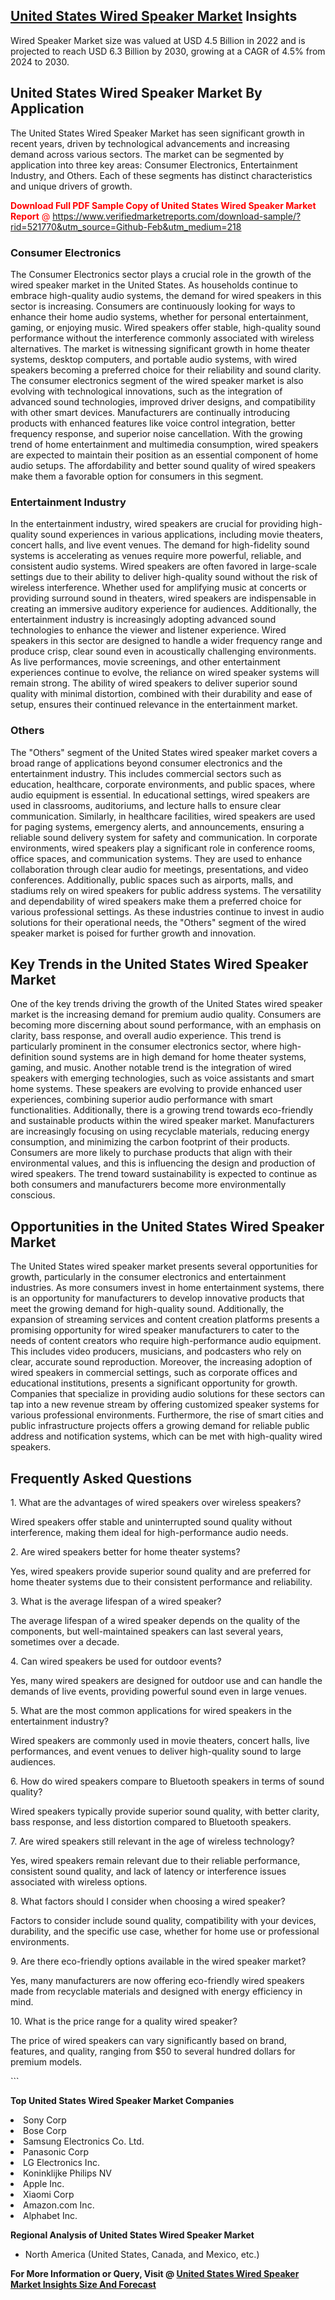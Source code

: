 <h2><a href="https://www.verifiedmarketreports.com/download-sample/?rid=521770&amp;utm_source=Github-Feb&amp;utm_medium=218" target="_blank">United States Wired Speaker Market</a> Insights</h2><p>Wired Speaker Market size was valued at USD 4.5 Billion in 2022 and is projected to reach USD 6.3 Billion by 2030, growing at a CAGR of 4.5% from 2024 to 2030.</p><p> <h2>United States Wired Speaker Market By Application</h2> The United States Wired Speaker Market has seen significant growth in recent years, driven by technological advancements and increasing demand across various sectors. The market can be segmented by application into three key areas: Consumer Electronics, Entertainment Industry, and Others. Each of these segments has distinct characteristics and unique drivers of growth. <p><span class=""><span style="color: #ff0000;"><strong>Download Full PDF Sample Copy of United States Wired Speaker Market Report</strong> @ </span><a href="https://www.verifiedmarketreports.com/download-sample/?rid=521770&amp;utm_source=Github-Feb&amp;utm_medium=218" target="_blank">https://www.verifiedmarketreports.com/download-sample/?rid=521770&amp;utm_source=Github-Feb&amp;utm_medium=218</a></span></p> <h3>Consumer Electronics</h3> The Consumer Electronics sector plays a crucial role in the growth of the wired speaker market in the United States. As households continue to embrace high-quality audio systems, the demand for wired speakers in this sector is increasing. Consumers are continuously looking for ways to enhance their home audio systems, whether for personal entertainment, gaming, or enjoying music. Wired speakers offer stable, high-quality sound performance without the interference commonly associated with wireless alternatives. The market is witnessing significant growth in home theater systems, desktop computers, and portable audio systems, with wired speakers becoming a preferred choice for their reliability and sound clarity. The consumer electronics segment of the wired speaker market is also evolving with technological innovations, such as the integration of advanced sound technologies, improved driver designs, and compatibility with other smart devices. Manufacturers are continually introducing products with enhanced features like voice control integration, better frequency response, and superior noise cancellation. With the growing trend of home entertainment and multimedia consumption, wired speakers are expected to maintain their position as an essential component of home audio setups. The affordability and better sound quality of wired speakers make them a favorable option for consumers in this segment. <h3>Entertainment Industry</h3> In the entertainment industry, wired speakers are crucial for providing high-quality sound experiences in various applications, including movie theaters, concert halls, and live event venues. The demand for high-fidelity sound systems is accelerating as venues require more powerful, reliable, and consistent audio systems. Wired speakers are often favored in large-scale settings due to their ability to deliver high-quality sound without the risk of wireless interference. Whether used for amplifying music at concerts or providing surround sound in theaters, wired speakers are indispensable in creating an immersive auditory experience for audiences. Additionally, the entertainment industry is increasingly adopting advanced sound technologies to enhance the viewer and listener experience. Wired speakers in this sector are designed to handle a wider frequency range and produce crisp, clear sound even in acoustically challenging environments. As live performances, movie screenings, and other entertainment experiences continue to evolve, the reliance on wired speaker systems will remain strong. The ability of wired speakers to deliver superior sound quality with minimal distortion, combined with their durability and ease of setup, ensures their continued relevance in the entertainment market. <h3>Others</h3> The "Others" segment of the United States wired speaker market covers a broad range of applications beyond consumer electronics and the entertainment industry. This includes commercial sectors such as education, healthcare, corporate environments, and public spaces, where audio equipment is essential. In educational settings, wired speakers are used in classrooms, auditoriums, and lecture halls to ensure clear communication. Similarly, in healthcare facilities, wired speakers are used for paging systems, emergency alerts, and announcements, ensuring a reliable sound delivery system for safety and communication. In corporate environments, wired speakers play a significant role in conference rooms, office spaces, and communication systems. They are used to enhance collaboration through clear audio for meetings, presentations, and video conferences. Additionally, public spaces such as airports, malls, and stadiums rely on wired speakers for public address systems. The versatility and dependability of wired speakers make them a preferred choice for various professional settings. As these industries continue to invest in audio solutions for their operational needs, the "Others" segment of the wired speaker market is poised for further growth and innovation. <h2>Key Trends in the United States Wired Speaker Market</h2> One of the key trends driving the growth of the United States wired speaker market is the increasing demand for premium audio quality. Consumers are becoming more discerning about sound performance, with an emphasis on clarity, bass response, and overall audio experience. This trend is particularly prominent in the consumer electronics sector, where high-definition sound systems are in high demand for home theater systems, gaming, and music. Another notable trend is the integration of wired speakers with emerging technologies, such as voice assistants and smart home systems. These speakers are evolving to provide enhanced user experiences, combining superior audio performance with smart functionalities. Additionally, there is a growing trend towards eco-friendly and sustainable products within the wired speaker market. Manufacturers are increasingly focusing on using recyclable materials, reducing energy consumption, and minimizing the carbon footprint of their products. Consumers are more likely to purchase products that align with their environmental values, and this is influencing the design and production of wired speakers. The trend toward sustainability is expected to continue as both consumers and manufacturers become more environmentally conscious. <h2>Opportunities in the United States Wired Speaker Market</h2> The United States wired speaker market presents several opportunities for growth, particularly in the consumer electronics and entertainment industries. As more consumers invest in home entertainment systems, there is an opportunity for manufacturers to develop innovative products that meet the growing demand for high-quality sound. Additionally, the expansion of streaming services and content creation platforms presents a promising opportunity for wired speaker manufacturers to cater to the needs of content creators who require high-performance audio equipment. This includes video producers, musicians, and podcasters who rely on clear, accurate sound reproduction. Moreover, the increasing adoption of wired speakers in commercial settings, such as corporate offices and educational institutions, presents a significant opportunity for growth. Companies that specialize in providing audio solutions for these sectors can tap into a new revenue stream by offering customized speaker systems for various professional environments. Furthermore, the rise of smart cities and public infrastructure projects offers a growing demand for reliable public address and notification systems, which can be met with high-quality wired speakers. <h2>Frequently Asked Questions</h2> <p>1. What are the advantages of wired speakers over wireless speakers?</p> <p>Wired speakers offer stable and uninterrupted sound quality without interference, making them ideal for high-performance audio needs.</p> <p>2. Are wired speakers better for home theater systems?</p> <p>Yes, wired speakers provide superior sound quality and are preferred for home theater systems due to their consistent performance and reliability.</p> <p>3. What is the average lifespan of a wired speaker?</p> <p>The average lifespan of a wired speaker depends on the quality of the components, but well-maintained speakers can last several years, sometimes over a decade.</p> <p>4. Can wired speakers be used for outdoor events?</p> <p>Yes, many wired speakers are designed for outdoor use and can handle the demands of live events, providing powerful sound even in large venues.</p> <p>5. What are the most common applications for wired speakers in the entertainment industry?</p> <p>Wired speakers are commonly used in movie theaters, concert halls, live performances, and event venues to deliver high-quality sound to large audiences.</p> <p>6. How do wired speakers compare to Bluetooth speakers in terms of sound quality?</p> <p>Wired speakers typically provide superior sound quality, with better clarity, bass response, and less distortion compared to Bluetooth speakers.</p> <p>7. Are wired speakers still relevant in the age of wireless technology?</p> <p>Yes, wired speakers remain relevant due to their reliable performance, consistent sound quality, and lack of latency or interference issues associated with wireless options.</p> <p>8. What factors should I consider when choosing a wired speaker?</p> <p>Factors to consider include sound quality, compatibility with your devices, durability, and the specific use case, whether for home use or professional environments.</p> <p>9. Are there eco-friendly options available in the wired speaker market?</p> <p>Yes, many manufacturers are now offering eco-friendly wired speakers made from recyclable materials and designed with energy efficiency in mind.</p> <p>10. What is the price range for a quality wired speaker?</p> <p>The price of wired speakers can vary significantly based on brand, features, and quality, ranging from $50 to several hundred dollars for premium models.</p> ```</p><p><strong>Top United States Wired Speaker Market Companies</strong></p><div data-test-id=""><p><li>Sony Corp</li><li> Bose Corp</li><li> Samsung Electronics Co. Ltd.</li><li> Panasonic Corp</li><li> LG Electronics Inc.</li><li> Koninklijke Philips NV</li><li> Apple Inc.</li><li> Xiaomi Corp</li><li> Amazon.com Inc.</li><li> Alphabet Inc.</li></p><div><strong>Regional Analysis of&nbsp;United States Wired Speaker Market</strong></div><ul><li dir="ltr"><p dir="ltr">North America&nbsp;(United States, Canada, and Mexico, etc.)</p></li></ul><p><strong>For More Information or Query, Visit @&nbsp;</strong><strong><a href="https://www.verifiedmarketreports.com/product/wired-speaker-market-size-and-forecast/?utm_source=Github-Feb&amp;utm_medium=218" target="_blank">United States Wired Speaker Market Insights Size And Forecast</a></strong></p></div>
